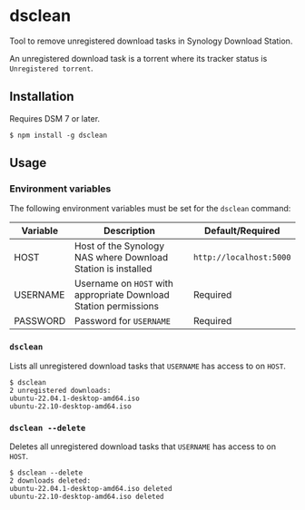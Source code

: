 # dsclean

Tool to remove unregistered download tasks in Synology Download Station.

An unregistered download task is a torrent where its tracker status is `Unregistered torrent`.

## Installation

Requires DSM 7 or later.

```console
$ npm install -g dsclean
```

## Usage

### Environment variables

The following environment variables must be set for the `dsclean` command:

| Variable | Description | Default/Required |
| --- | --- | --- |
| HOST | Host of the Synology NAS where Download Station is installed | `http://localhost:5000` |
| USERNAME | Username on `HOST` with appropriate Download Station permissions | Required |
| PASSWORD | Password for `USERNAME` | Required |

### `dsclean`

Lists all unregistered download tasks that `USERNAME` has access to on `HOST`.

```console
$ dsclean
2 unregistered downloads:
ubuntu-22.04.1-desktop-amd64.iso
ubuntu-22.10-desktop-amd64.iso
```

### `dsclean --delete`

Deletes all unregistered download tasks that `USERNAME` has access to on `HOST`.

```console
$ dsclean --delete
2 downloads deleted:
ubuntu-22.04.1-desktop-amd64.iso deleted
ubuntu-22.10-desktop-amd64.iso deleted
```
